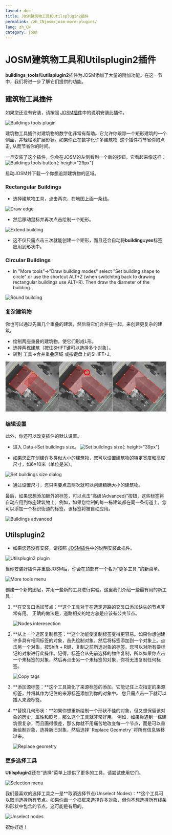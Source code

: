 ```yaml
---
layout: doc
title: JOSM建筑物工具和Utilsplugin2插件
permalink: /zh_CNjosm/josm-more-plugins/
lang: zh_CN
category: josm
---
```


JOSM建筑物工具和Utilsplugin2插件
============


**buildings_tools**和**utilsplugin2**插件为JOSM添加了大量的附加功能。在这一节中，我们将进一步了解它们提供的功能。   

建筑物工具插件
--------------------------

如果您还没有安装，请按照 [JOSM插件](/zh_CN/josm/josm-plugins)中的说明安装此插件。   

![Buildings tools plugin][]

建筑物工具插件对建筑物的数字化非常有帮助。它允许你跟踪一个矩形建筑的一个侧面，并轻松地扩展形状。如果你正在数字化许多建筑物, 这个插件将节省你的点击, 从而节省你的时间。  

一旦安装了这个插件，你会在JOSM的左侧看到一个新的按钮，它看起来像这样： ![Buildings tools button][]{: height="29px"}

启动JOSM并下载一个你想追踪建筑物的区域。  

### Rectangular Buildings

* 选择建筑物工具，点击两次，在地图上画一条线。  

![Draw edge][]

* 然后移动鼠标并再次点击绘制一个矩形。  

![Extend building][]

* 这不仅只需点击三次就能创建一个矩形，而且还会自动将**building=yes**标签应用到形状中。  

### Circular Buildings

* In "More tools"->"Draw building modes" select "Set building shape to circle" or use the shortcut ALT+Z (when switchitng back to drawing rectangular buildings use ALT+R). Then draw the diameter of the building.

![Round building][]

### 复杂建筑物

你也可以通过先画几个重叠的建筑，然后将它们合并在一起，来创建更复杂的建筑。   

* 绘制两座重叠的建筑物，使它们形成L形。  
* 选择两栋建筑（按住SHIFT键可以选择多个对象）。   
* 转到 工具->合并重叠区域 或按键盘上的SHIFT+J。  

![Merge buildings][]

### 编辑设置

此外，你还可以改变插件的默认设置。  

* 进入 Data->Set buildings size。 ![Set buildings size][]{: height="39px"}  

* 如果您正在创建许多类似大小的建筑物，您可以设置建筑物的特定宽度和高度尺寸，如6×10米（单位是米）。  

![Set buildings size dialog][]

* 通过设置尺寸，您只需要点击两次就可以创建精确大小的建筑物。  

最后，如果您想添加额外的标签，可以点击“高级(Advanced)”按钮，这些标签将自动应用到每座建筑物上。例如，如果您绘制的每一栋建筑都在同一条街道上，您可以添加一个标识街道的标签，该标签将被自动应用。  

![Buildings advanced][]


Utilsplugin2
-------------

* 如果您还没有安装，请按照 [JOSM插件](/zh_CN/josm/josm-plugins)中的说明安装此插件。  

![Utilsplugin2 plugin][]

当你安装好插件并重启JOSM后，你会在顶部有一个名为“更多工具 ”的新菜单。   

![More tools menu][]

创建一个新的图层，并用一些新的工具进行实验。这里我们介绍一些最有用的新工具：  

1. **在交叉口添加节点：**这个工具对于在选定道路的交叉口添加缺失的节点非常有用。 正确的做法是，道路相交的地方总是应该有公共节点。  

    ![Nodes interesection][]

2. **从上一个选区复制标签：**这个功能使复制标签变得更容易。如果你想创建许多具有相同标签的对象，首先绘制对象。然后将标签添加到一个对象上。点击另一个对象，按Shift + R键，复制之前所选对象的标签。您可以对所有要标记的对象进行此操作。记得，标签会从先前选择的物件复制，所以如果你点击一个未标签的对象，然后再点击另一个未标签的对象，你将无法复制任何标签。  

    ![Copy tags][]

3. **添加源标签：**这个工具简化了来源标签的添加。它能记住上次指定的来源标签，并将其作为记住的来源标签添加到你的对象中。 您只需点击一下就可以插入来源标签。  

4. **替换几何形状：**如果你想重新绘制一个形状不佳的对象，但又想保留该对象的历史、属性和ID号，那么这个工具就非常好用。 例如，如果你遇到一栋建筑很复杂，而且画得很差，那么你就不用痛苦地改变每一个节点，而是可以重新绘制对象，选择新旧对象，然后选择¨Replace Geometry¨将所有信息转移过来。  

    ![Replace geometry][]


### 更多选择工具

**Utilsplugin2**还在“选择”菜单上提供了更多的工具。请尝试使用它们。  

![Selection menu][]

我们最喜欢的选择工具之一是**取消选择节点(Unselect Nodes)：**这个工具可以取消选择所有节点。如果你画一个框框来选择许多对象，但你不想选择所有线条和形状中包含的节点，这可能是有用的。   

![Unselect nodes][]

祝你好运！  


[Buildings tools plugin]: /images/josm/buildings_tools-plugin.png
[Buildings tools button]: /images/josm/buildings_tools-button.png
[Draw edge]: /images/josm/draw-edge.png
[Extend building]: /images/josm/extend-building.png
[Merge buildings]: /images/josm/merge-buildings.png
[Set buildings size]: /images/josm/set-buildings-size.png
[Set buildings size dialog]: /images/josm/set-buildings-size-dialog.png
[Buildings advanced]: /images/josm/buildings-advanced.png
[Utilsplugin2 plugin]: /images/josm/utilsplugin2-plugin.png
[More tools menu]: /images/josm/more-tools-menu.png
[Nodes interesection]: /images/josm/utilsplugin2-nodes-intersection.png
[Copy tags]: /images/josm/utilsplugin2-copy-tags.png
[Replace geometry]: /images/josm/utilsplugin2-replace-geometry.png
[Selection menu]: /images/josm/selection-menu.png
[Unselect nodes]: /images/josm/utilsplugin2-unselect-nodes.png
[Round building]: /images/josm/buildings_tools-round.png

